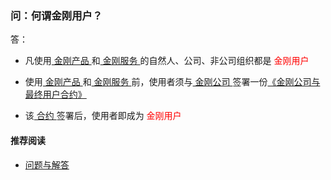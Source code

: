 ### 问：何谓金刚用户？


答：
- 凡使用[ 金刚产品 ](https://a2zitpro.github.io/web/金刚产品)和[ 金刚服务 ](https://a2zitpro.github.io/web/金刚服务)的自然人、公司、非公司组织都是<font color="Red"> 金刚用户 </font>

- 使用[ 金刚产品 ](https://a2zitpro.github.io/web/金刚产品)和[ 金刚服务 ](https://a2zitpro.github.io/web/金刚服务)前，使用者须与[ 金刚公司 ](https://a2zitpro.github.io/web/金刚公司)签署一份[《金刚公司与最终用户合约》](https://a2zitpro.github.io/web/Endusercontract)
- 该[ 合约 ](https://a2zitpro.github.io/web/Endusercontract)签署后，使用者即成为<font color="Red"> 金刚用户 </font>
#### 推荐阅读
- [问题与解答](https://a2zitpro.github.io/web/列表-问题与解答)
